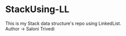 # StackUsing-LL
This is my Stack data structure's repo using LinkedList.
<br>
Author -> Saloni Trivedi

